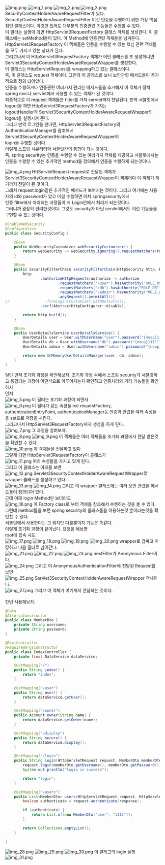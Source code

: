 ![img.png](img.png)
![img_1.png](img_1.png)
![img_2.png](img_2.png)
![img_3.png](img_3.png)
SecurityContextHolderAwareRequestFilter가 있다. <br>
SecurityContextHolderAwareRequestFilter 이건 인증을 수행하기 위한 가장 핵심점인 클래스이다. 이것만 있어도 대부분의 인증관련 기능들은 수행할 수 있다. <br>
이 필터는 실행이 되면 HttpServlet3RequestFactory 클래스 객체를 생성한다. 이 클래스에는 setMethod들이 있다. 이 Method에 인증관련 객체들을 넘겨둔다. <br>
HttpServlet3RequestFactory 이 객체들은 인증을 수행할 수 있는 핵심 관련 객체들을 모두 가지고 있는 상태가 된다. <br>
그리고나서 이 HttpServlet3RequestFactory 객체가 어떤 클래스를 또 생성하냐면 Servlet3SecurityContextHolderAwareRequestWrapper를 생성한다. <br>
이 클래스는 HttpServletRequest를 wrapping하고 있는 클래스이다. <br>
즉, 이 클래스도 request 객체이다. 그런데 이 클래스를 보니 보안관련 메서드들이 추가적으로 정의 되어있다. <br>
인증을 수행하거나 인증관련 여러가지 편리한 메서드들을 추가해서 이 객체가 장차 spring mvc나 servlet에서 사용할 수 있는 객체가 된 것이다.<br>
최종적으로 이 request 객체들은 filter를 거쳐 servlet까지 전달된다. 만약 서블릿에서 logout을 하면 HttpServlet3RequestFactory가 가지는 <br>
logoutHandler가 Servlet3SecurityContextHolderAwareRequestWrapper의 logout을 실행시켜 준다. <br>
그리고 만약 로그인을 한다면, HttpServlet3RequestFactory의 AuthenticationManager를 참조해서 Servlet3SecurityContextHolderAwareRequestWrapper의 <br>
login을 수행할 것이다. <br>
이렇게 스프링 시큐리티와 서블릿간의 통합이 되는 것이다. <br>
즉, spring security는 인증을 수행할 수 있는 여러가지 객체를 제공하고 서블릿에서는 인증을 수행할 수 있는 추가적인 method를 정의해서 인증을 수행하게 되는것이다. <br>

![img_4.png](img_4.png)
HttServletRequest request로 전달된 객체가 Servlet3SecurityContextHolderAwareRequestWrapper이 객체이다 이 객체가 저기까지 전달이 된 것이다. <br>
그래서 request.login같은 추가적인 메서드가 보여지는 것이다. 그리고 여기에는 사용자의 id와 password가 있고 이걸 수행하면 마치 springsecurity에서 <br>
인증 filter에서 처리되는 과정들이 저 Login안에서 처리가 되는것이다. <br>
그러니까 굉장히 편리한것이다. 그것도 security가 아닌 servlet에서도 이런 기능들을 구현할 수 있는것이다. <br>


```java
@EnableWebSecurity
@Configuration
public class SecurityConfig {

    @Bean
    public WebSecurityCustomizer webSecurityCustomizer() {
        return webSecurity -> webSecurity.ignoring().requestMatchers(PathRequest.toStaticResources().atCommonLocations());
    }

    @Bean
    public SecurityFilterChain securityFilterChain(HttpSecurity http, HandlerMappingIntrospector introspector) throws Exception {
        http
                .authorizeHttpRequests(authorize -> authorize
                        .requestMatchers("/user").hasAuthority("ROLE_USER")
                        .requestMatchers("/db").hasAuthority("ROLE_DB")
                        .requestMatchers("/admin").hasAuthority("ROLE_ADMIN")
                        .anyRequest().permitAll())
//                .formLogin(Customizer.withDefaults())
                .csrf(AbstractHttpConfigurer::disable);

        return http.build();
    }

    @Bean
    public UserDetailsService userDetailsService() {
        UserDetails user = User.withUsername("user").password("{noop}1111").roles("USER").build();
        UserDetails db = User.withUsername("db").password("{noop}1111").roles("DB").build();
        UserDetails admin = User.withUsername("admin").password("{noop}1111").roles("ADMIN", "SECURE").build();

        return new InMemoryUserDetailsManager(user, db, admin);
    }
}
```
일단 먼저 초기화 과정을 확인해보자. 초기화 과정 속에서 스프링 security가 서블릿하고 통합되는 과정이 어떤식으로 이루어지는지 확인하고 인증처리와 기타 기능들을 확인하자<br>
먼저 <br>
![img_5.png](img_5.png)
이 필터는 초기화 과장이 되면서 <br>
![img_6.png](img_6.png)
이 필터가 갖는 속성들 ex) requestFactory, authenticationEntryPoint, authenticationManager등 인증과 관련된 여러 속성들을 set으로 저장을 시킨다. <br>
그리고나서 HttpServlet3RequestFactory까지 생성을 하게 된다. <br>
![img_7.png](img_7.png)
그 과정을 살펴보자. <br>
![img_8.png](img_8.png)
![img_9.png](img_9.png)
이 객체들은 여러 객체들을 초기화 과정에서 전달 받은것을 확인할 수 있다. <br>
![img_10.png](img_10.png)
이 객체들을 전달하고 있다. <br>
그렇게 되면 HttpServlet3RequestFactory이 클래스가 <br>
![img_11.png](img_11.png)
여러 속성들을 가지고 있게 된다. <br>
그리고 이 클래스는 아래를 보면 <br>
![img_12.png](img_12.png)
Servlet3SecurityContextHolderAwareRequestWrapper로 wrapper 클래스를 생성하고 있다. <br>
![img_13.png](img_13.png)
![img_14.png](img_14.png)
그리고 이 wrapper 클래스에는 여러 보안 관련된 메서드들이 정의되어 있다. <br>
근데 아래 login Method만 보더라도 <br>
![img_16.png](img_16.png)
이 Factory class로 부터 객체를 참조해서 수행하는 것을 볼 수 있다. <br>
그런데 method들을 보면 spring security의 클래스들을 이용하는것 뿐이라는것을 확인할 수 있다. <br>
서블릿에서 사용한다는 그 위치만 다를뿐이지 기능은 똑같다. <br>
이렇게 초기화 과정이 끝이났다. 요청을 해보면 <br>
root에 접속 시도. <br>
![img_17.png](img_17.png)
![img_18.png](img_18.png)
![img_19.png](img_19.png)
![img_20.png](img_20.png)
wrapper로 감싸고 저장하고 다음 필터로 넘어간다. <Br>
![img_21.png](img_21.png)
![img_22.png](img_22.png)
![img_23.png](img_23.png)
nextFilter가 Anonymous Filter이다. <br>
![img_24.png](img_24.png)
그리고 이 AnonymousAuthenticationFilter에 전달된 Request를 보면 <br>
![img_25.png](img_25.png)
Servlet3SecurityContextHolderAwareRequestWrapper 객체이다. <br>
![img_27.png](img_27.png)
그리고 이 객체가 여기까지 전달되는 것이다. <br>
<br>
한번 사용해보자. <br>

```java
@Data
@AllArgsConstructor
public class MemberDto {
    private String username;
    private String password;
}
```

```java
@RestController
@RequiredArgsConstructor
public class IndexController {
    private final DataService dataService;

    @GetMapping("/")
    public String index() {
        return "index";
    }

    @GetMapping("/user")
    public String user() {
        return dataService.getUser();
    }

    @GetMapping("/owner")
    public Account owner(String name) {
        return dataService.getOwner(name);
    }

    @GetMapping("/display")
    public String secure() {
        return dataService.display();
    }

    @GetMapping("/login")
    public String login(HttpServletRequest request, MemberDto memberDto) throws ServletException {
        request.login(memberDto.getUsername(), memberDto.getPassword());
        System.out.println("login is success");

        return "login";
    }

    @GetMapping("/users")
    public List<MemberDto> users(HttpServletRequest request, HttpServletResponse response) throws ServletException, IOException {
        boolean authenticate = request.authenticate(response);

        if (authenticate) {
            return List.of(new MemberDto("user", "1111"));
        }

        return Collections.emptyList();
    }

}
```
![img_28.png](img_28.png)
![img_29.png](img_29.png)
![img_30.png](img_30.png)
이 클래그의 login 실행 <br>
![img_31.png](img_31.png)







 